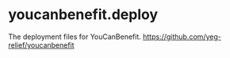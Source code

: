 # youcanbenefit.deploy
The deployment files for YouCanBenefit. https://github.com/yeg-relief/youcanbenefit
